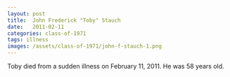 ```yaml
---
layout: post
title:  John Frederick "Toby" Stauch
date:   2011-02-11
categories: class-of-1971
tags: illness
images: /assets/class-of-1971/john-f-stauch-1.png
---
```

Toby died from a sudden illness on February 11, 2011. He was 58 years old.
